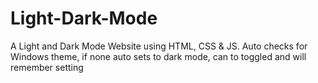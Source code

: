 # Light-Dark-Mode
A Light and Dark Mode Website using HTML, CSS &amp; JS. Auto checks for Windows theme, if none auto sets to dark mode, can to toggled and will remember setting

